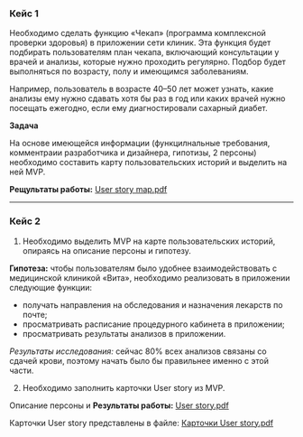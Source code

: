 ### **Кейс 1**

Необходимо сделать функцию «Чекап» (программа комплексной проверки здоровья) в приложении сети клиник. Эта функция будет подбирать пользователям план чекапа, включающий консультации у врачей и анализы, которые нужно проходить регулярно. Подбор будет выполняться по возрасту, полу и имеющимся заболеваниям.

Например, пользователь в возрасте 40–50 лет может узнать, какие анализы ему нужно сдавать хотя бы раз в год или каких врачей нужно посещать ежегодно, если ему диагностировали сахарный диабет. 

 **Задача**

На основе имеющейся информации (функцилнальные требования, комментраии разработчика и дизайнера, гипотизы, 2 персоны) необходимо составить карту пользовательских историй и выделить на ней MVP.

**Рещультаты работы:** [User story map.pdf](https://github.com/TatianaMarutko/Portfolio/blob/main/YandexPracticum/User%20Story%20Map/User%20story%20map.pdf)
___ 

### **Кейс 2**

1) Необходимо выделить MVP на карте пользовательских историй, опираясь на описание персоны и гипотезу.

**Гипотеза:** чтобы пользователям было удобнее взаимодействовать с медицинской клиникой «Вита», необходимо реализовать в приложении следующие функции:
  - получать направления на обследования и назначения лекарств по почте;
  - просматривать расписание процедурного кабинета в приложении;
  - просматривать результаты анализов в приложении.
   
*Результаты исследования:* сейчас 80% всех анализов связаны со сдачей крови, поэтому начать было бы правильнее именно с этой части.

2) Необходимо заполнить карточки User story из MVP.

Описание персоны и **Результаты работы:** [User story.pdf](https://github.com/TatianaMarutko/Portfolio/blob/main/YandexPracticum/User%20Story%20Map/User%20story.pdf)

Карточки User story представлены в файле: [Карточки User story.pdf](https://github.com/TatianaMarutko/Portfolio/blob/main/YandexPracticum/User%20Story%20Map/%D0%9A%D0%B0%D1%80%D1%82%D0%BE%D1%87%D0%BA%D0%B8%20User%20story.pdf)
